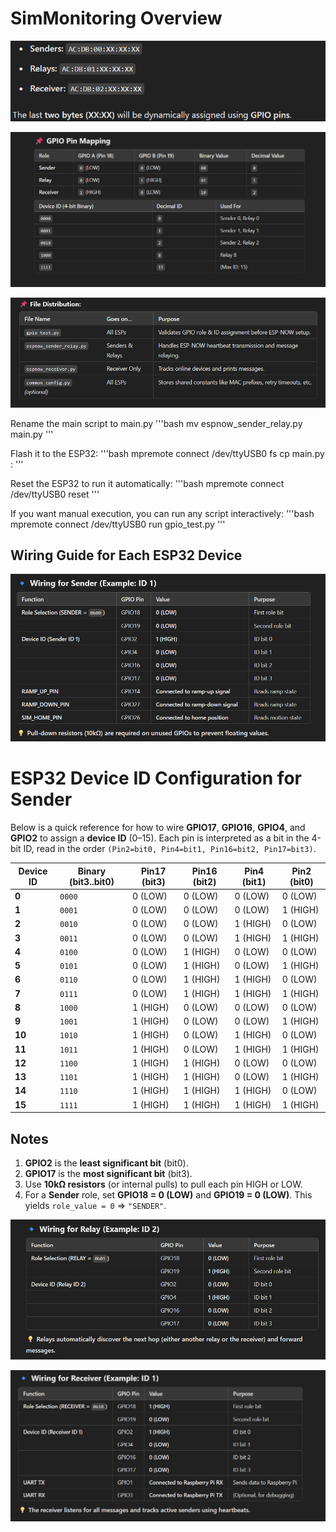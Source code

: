 # SimMonitoring Overview
![alt text](image-mac.png)

![alt text](image-mapping.png)

![alt text](image-files.png)


Rename the main script to main.py
'''bash
mv espnow_sender_relay.py main.py
'''

Flash it to the ESP32:
'''bash
mpremote connect /dev/ttyUSB0 fs cp main.py :
'''

Reset the ESP32 to run it automatically:
'''bash
mpremote connect /dev/ttyUSB0 reset
'''

If you want manual execution, you can run any script interactively:
'''bash
mpremote connect /dev/ttyUSB0 run gpio_test.py
'''


## Wiring Guide for Each ESP32 Device

![alt text](image-sender.png)

# ESP32 Device ID Configuration for Sender

Below is a quick reference for how to wire **GPIO17**, **GPIO16**, **GPIO4**, and **GPIO2** to assign a **device ID** (0–15). Each pin is interpreted as a bit in the 4-bit ID, read in the order `(Pin2=bit0, Pin4=bit1, Pin16=bit2, Pin17=bit3)`.

| Device ID | Binary (bit3..bit0) | Pin17 (bit3) | Pin16 (bit2) | Pin4 (bit1) | Pin2 (bit0) |
|-----------|----------------------|--------------|--------------|-------------|-------------|
| **0**     | `0000`              | 0 (LOW)      | 0 (LOW)      | 0 (LOW)     | 0 (LOW)     |
| **1**     | `0001`              | 0 (LOW)      | 0 (LOW)      | 0 (LOW)     | 1 (HIGH)    |
| **2**     | `0010`              | 0 (LOW)      | 0 (LOW)      | 1 (HIGH)    | 0 (LOW)     |
| **3**     | `0011`              | 0 (LOW)      | 0 (LOW)      | 1 (HIGH)    | 1 (HIGH)    |
| **4**     | `0100`              | 0 (LOW)      | 1 (HIGH)     | 0 (LOW)     | 0 (LOW)     |
| **5**     | `0101`              | 0 (LOW)      | 1 (HIGH)     | 0 (LOW)     | 1 (HIGH)    |
| **6**     | `0110`              | 0 (LOW)      | 1 (HIGH)     | 1 (HIGH)    | 0 (LOW)     |
| **7**     | `0111`              | 0 (LOW)      | 1 (HIGH)     | 1 (HIGH)    | 1 (HIGH)    |
| **8**     | `1000`              | 1 (HIGH)     | 0 (LOW)      | 0 (LOW)     | 0 (LOW)     |
| **9**     | `1001`              | 1 (HIGH)     | 0 (LOW)      | 0 (LOW)     | 1 (HIGH)    |
| **10**    | `1010`              | 1 (HIGH)     | 0 (LOW)      | 1 (HIGH)    | 0 (LOW)     |
| **11**    | `1011`              | 1 (HIGH)     | 0 (LOW)      | 1 (HIGH)    | 1 (HIGH)    |
| **12**    | `1100`              | 1 (HIGH)     | 1 (HIGH)     | 0 (LOW)     | 0 (LOW)     |
| **13**    | `1101`              | 1 (HIGH)     | 1 (HIGH)     | 0 (LOW)     | 1 (HIGH)    |
| **14**    | `1110`              | 1 (HIGH)     | 1 (HIGH)     | 1 (HIGH)    | 0 (LOW)     |
| **15**    | `1111`              | 1 (HIGH)     | 1 (HIGH)     | 1 (HIGH)    | 1 (HIGH)    |

## Notes

1. **GPIO2** is the **least significant bit** (bit0).  
2. **GPIO17** is the **most significant bit** (bit3).  
3. Use **10kΩ resistors** (or internal pulls) to pull each pin HIGH or LOW.  
4. For a **Sender** role, set **GPIO18 = 0 (LOW)** and **GPIO19 = 0 (LOW)**. This yields `role_value = 0` => `"SENDER"`.

![alt text](image-relay.png)

![alt text](image-receiver.png)
